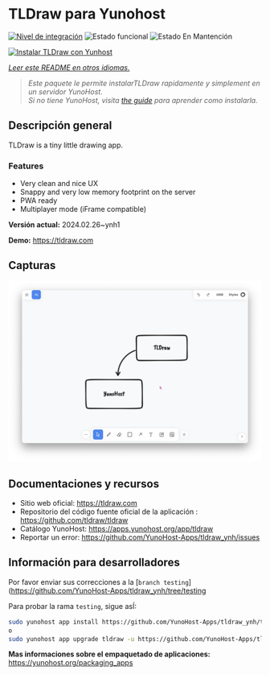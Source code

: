 <!--
Este archivo README esta generado automaticamente<https://github.com/YunoHost/apps/tree/master/tools/readme_generator>
No se debe editar a mano.
-->

# TLDraw para Yunohost

[![Nivel de integración](https://dash.yunohost.org/integration/tldraw.svg)](https://ci-apps.yunohost.org/ci/apps/tldraw/) ![Estado funcional](https://ci-apps.yunohost.org/ci/badges/tldraw.status.svg) ![Estado En Mantención](https://ci-apps.yunohost.org/ci/badges/tldraw.maintain.svg)

[![Instalar TLDraw con Yunhost](https://install-app.yunohost.org/install-with-yunohost.svg)](https://install-app.yunohost.org/?app=tldraw)

*[Leer este README en otros idiomas.](./ALL_README.md)*

> *Este paquete le permite instalarTLDraw rapidamente y simplement en un servidor YunoHost.*  
> *Si no tiene YunoHost, visita [the guide](https://yunohost.org/install) para aprender como instalarla.*

## Descripción general

TLDraw is a tiny little drawing app.

### Features

- Very clean and nice UX
- Snappy and very low memory footprint on the server
- PWA ready
- Multiplayer mode (iFrame compatible)


**Versión actual:** 2024.02.26~ynh1

**Demo:** <https://tldraw.com>

## Capturas

![Captura de TLDraw](./doc/screenshots/TLDraw_screenshot.png)

## Documentaciones y recursos

- Sitio web oficial: <https://tldraw.com>
- Repositorio del código fuente oficial de la aplicación : <https://github.com/tldraw/tldraw>
- Catálogo YunoHost: <https://apps.yunohost.org/app/tldraw>
- Reportar un error: <https://github.com/YunoHost-Apps/tldraw_ynh/issues>

## Información para desarrolladores

Por favor enviar sus correcciones a la [`branch testing`](https://github.com/YunoHost-Apps/tldraw_ynh/tree/testing

Para probar la rama `testing`, sigue asÍ:

```bash
sudo yunohost app install https://github.com/YunoHost-Apps/tldraw_ynh/tree/testing --debug
o
sudo yunohost app upgrade tldraw -u https://github.com/YunoHost-Apps/tldraw_ynh/tree/testing --debug
```

**Mas informaciones sobre el empaquetado de aplicaciones:** <https://yunohost.org/packaging_apps>
